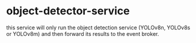 # object-detector-service
this service will only run the object detection service (YOLOv8n, YOLOv8s or YOLOv8m) and then forward its results to the event broker.
